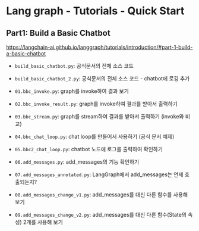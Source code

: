 # Lang graph - Tutorials - Quick Start

## Part1: Build a Basic Chatbot

<https://langchain-ai.github.io/langgraph/tutorials/introduction/#part-1-build-a-basic-chatbot>

- `build_basic_chatbot.py`: 공식문서의 전체 소스 코드
- `build_basic_chatbot_2.py`: 공식문서의 전체 소스 코드 - chatbot에 로깅 추가

- `01.bbc_invoke.py`: graph를 invoke하여 결과 보기
- `02.bbc_invoke_result.py`: graph를 invoke하여 결과를 받아서 출력하기
- `03.bbc_stream.py`: graph를 stream하여 결과를 받아서 출력하기 (invoke와 비교)
- `04.bbc_chat_loop.py`: chat loop를 만들어서 사용하기 (공식 문서 예제)
- `05.bbc2_chat_loop.py`: chatbot 노드에 로그를 출력하여 확인하기
- `06.add_messages.py`: add_messages의 기능 확인하기
- `07.add_messages_annotated.py`: LangGraph에서 add_messages는 언제 호출되는지?
- `08.add_messages_change_v1.py`: add_messages를 대신 다른 함수를 사용해 보기
- `09.add_messages_change_v2.py`: add_messages를 대신 다른 함수(State의 속성) 2개를 사용해 보기
